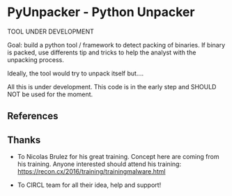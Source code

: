 # PyUnpacker - Python Unpacker

TOOL UNDER DEVELOPMENT

Goal: build a python tool / framework to detect packing of binaries.  If binary is packed, use differents tip and tricks to help the analyst with the unpacking process.

Ideally, the tool would try to unpack itself but....

All this is under development.  This code is in the early step and SHOULD NOT be used for the moment.

## References



## Thanks

* To Nicolas Brulez for his great training.  Concept here are coming from his training.
Anyone interested should attend his training: https://recon.cx/2016/training/trainingmalware.html

* To CIRCL team for all their idea, help and support!